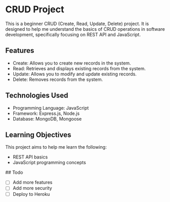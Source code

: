 # CRUD Project

This is a beginner CRUD (Create, Read, Update, Delete) project. It is designed to help me understand the basics of CRUD operations in software development, specifically focusing on REST API and JavaScript.

## Features

- Create: Allows you to create new records in the system.
- Read: Retrieves and displays existing records from the system.
- Update: Allows you to modify and update existing records.
- Delete: Removes records from the system.

## Technologies Used

- Programming Language: JavaScript
- Framework: Express.js, Node.js
- Database: MongoDB, Mongoose

## Learning Objectives

This project aims to help me learn the following:

- REST API basics
- JavaScript programming concepts

## Todo

- [ ] Add more features
- [ ] Add more security
- [ ] Deploy to Heroku
